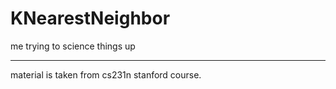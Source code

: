 # KNearestNeighbor
me trying to science things up


------------------------------------------------------------------------------------

material is taken from cs231n stanford course. 
